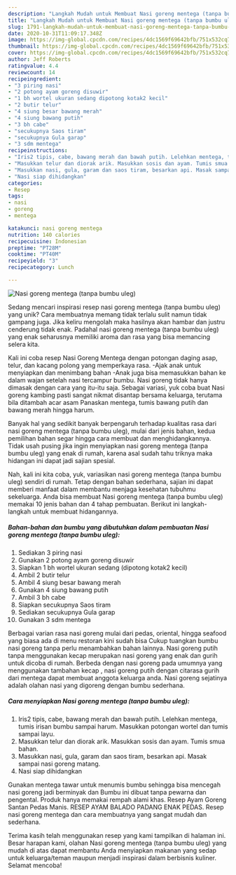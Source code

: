 ```yaml
---
description: "Langkah Mudah untuk Membuat Nasi goreng mentega (tanpa bumbu uleg) yang Lezat"
title: "Langkah Mudah untuk Membuat Nasi goreng mentega (tanpa bumbu uleg) yang Lezat"
slug: 1791-langkah-mudah-untuk-membuat-nasi-goreng-mentega-tanpa-bumbu-uleg-yang-lezat
date: 2020-10-31T11:09:17.348Z
image: https://img-global.cpcdn.com/recipes/4dc1569f69642bfb/751x532cq70/nasi-goreng-mentega-tanpa-bumbu-uleg-foto-resep-utama.jpg
thumbnail: https://img-global.cpcdn.com/recipes/4dc1569f69642bfb/751x532cq70/nasi-goreng-mentega-tanpa-bumbu-uleg-foto-resep-utama.jpg
cover: https://img-global.cpcdn.com/recipes/4dc1569f69642bfb/751x532cq70/nasi-goreng-mentega-tanpa-bumbu-uleg-foto-resep-utama.jpg
author: Jeff Roberts
ratingvalue: 4.4
reviewcount: 14
recipeingredient:
- "3 piring nasi"
- "2 potong ayam goreng disuwir"
- "1 bh wortel ukuran sedang dipotong kotak2 kecil"
- "2 butir telur"
- "4 siung besar bawang merah"
- "4 siung bawang putih"
- "3 bh cabe"
- "secukupnya Saos tiram"
- "secukupnya Gula garap"
- "3 sdm mentega"
recipeinstructions:
- "Iris2 tipis, cabe, bawang merah dan bawah putih. Lelehkan mentega, tumis irisan bumbu sampai harum. Masukkan potongan wortel dan tumis sampai layu."
- "Masukkan telur dan diorak arik. Masukkan sosis dan ayam. Tumis smua bahan."
- "Masukkan nasi, gula, garam dan saos tiram, besarkan api. Masak sampai nasi goreng matang."
- "Nasi siap dihidangkan"
categories:
- Resep
tags:
- nasi
- goreng
- mentega

katakunci: nasi goreng mentega 
nutrition: 140 calories
recipecuisine: Indonesian
preptime: "PT28M"
cooktime: "PT40M"
recipeyield: "3"
recipecategory: Lunch

---
```



![Nasi goreng mentega (tanpa bumbu uleg)](https://img-global.cpcdn.com/recipes/4dc1569f69642bfb/751x532cq70/nasi-goreng-mentega-tanpa-bumbu-uleg-foto-resep-utama.jpg)

Sedang mencari inspirasi resep nasi goreng mentega (tanpa bumbu uleg) yang unik? Cara membuatnya memang tidak terlalu sulit namun tidak gampang juga. Jika keliru mengolah maka hasilnya akan hambar dan justru cenderung tidak enak. Padahal nasi goreng mentega (tanpa bumbu uleg) yang enak seharusnya memiliki aroma dan rasa yang bisa memancing selera kita.

Kali ini coba resep Nasi Goreng Mentega dengan potongan daging asap, telur, dan kacang polong yang memperkaya rasa. -Ajak anak untuk menyiapkan dan menimbang bahan -Anak juga bisa memasukkan bahan ke dalam wajan setelah nasi tercampur bumbu. Nasi goreng tidak hanya dimasak dengan cara yang itu-itu saja. Sebagai variasi, yuk coba buat Nasi goreng kambing pasti sangat nikmat disantap bersama keluarga, terutama bila ditambah acar asam Panaskan mentega, tumis bawang putih dan bawang merah hingga harum.

Banyak hal yang sedikit banyak berpengaruh terhadap kualitas rasa dari nasi goreng mentega (tanpa bumbu uleg), mulai dari jenis bahan, kedua pemilihan bahan segar hingga cara membuat dan menghidangkannya. Tidak usah pusing jika ingin menyiapkan nasi goreng mentega (tanpa bumbu uleg) yang enak di rumah, karena asal sudah tahu triknya maka hidangan ini dapat jadi sajian spesial.


Nah, kali ini kita coba, yuk, variasikan nasi goreng mentega (tanpa bumbu uleg) sendiri di rumah. Tetap dengan bahan sederhana, sajian ini dapat memberi manfaat dalam membantu menjaga kesehatan tubuhmu sekeluarga. Anda bisa membuat Nasi goreng mentega (tanpa bumbu uleg) memakai 10 jenis bahan dan 4 tahap pembuatan. Berikut ini langkah-langkah untuk membuat hidangannya.

<!--inarticleads1-->

##### Bahan-bahan dan bumbu yang dibutuhkan dalam pembuatan Nasi goreng mentega (tanpa bumbu uleg):

1. Sediakan 3 piring nasi
1. Gunakan 2 potong ayam goreng disuwir
1. Siapkan 1 bh wortel ukuran sedang (dipotong kotak2 kecil)
1. Ambil 2 butir telur
1. Ambil 4 siung besar bawang merah
1. Gunakan 4 siung bawang putih
1. Ambil 3 bh cabe
1. Siapkan secukupnya Saos tiram
1. Sediakan secukupnya Gula garap
1. Gunakan 3 sdm mentega


Berbagai varian rasa nasi goreng mulai dari pedas, oriental, hingga seafood yang biasa ada di menu restoran kini sudah bisa Cukup tuangkan bumbu nasi goreng tanpa perlu menambahkan bahan lainnya. Nasi goreng putih tanpa menggunakan kecap merupakan nasi goreng yang enak dan gurih untuk dicoba di rumah. Berbeda dengan nasi goreng pada umumnya yang menggunakan tambahan kecap , nasi goreng putih dengan citarasa gurih dari mentega dapat membuat anggota keluarga anda. Nasi goreng sejatinya adalah olahan nasi yang digoreng dengan bumbu sederhana. 

<!--inarticleads2-->

##### Cara menyiapkan Nasi goreng mentega (tanpa bumbu uleg):

1. Iris2 tipis, cabe, bawang merah dan bawah putih. Lelehkan mentega, tumis irisan bumbu sampai harum. Masukkan potongan wortel dan tumis sampai layu.
1. Masukkan telur dan diorak arik. Masukkan sosis dan ayam. Tumis smua bahan.
1. Masukkan nasi, gula, garam dan saos tiram, besarkan api. Masak sampai nasi goreng matang.
1. Nasi siap dihidangkan


Gunakan mentega tawar untuk menumis bumbu sehingga bisa mencegah nasi goreng jadi berminyak dan Bumbu ini dibuat tanpa pewarna dan pengental. Produk hanya memakai rempah alami khas. Resep Ayam Goreng Santan Pedas Manis. RESEP AYAM BALADO PADANG ENAK PEDAS. Resep nasi goreng mentega dan cara membuatnya yang sangat mudah dan sederhana. 

Terima kasih telah menggunakan resep yang kami tampilkan di halaman ini. Besar harapan kami, olahan Nasi goreng mentega (tanpa bumbu uleg) yang mudah di atas dapat membantu Anda menyiapkan makanan yang sedap untuk keluarga/teman maupun menjadi inspirasi dalam berbisnis kuliner. Selamat mencoba!
